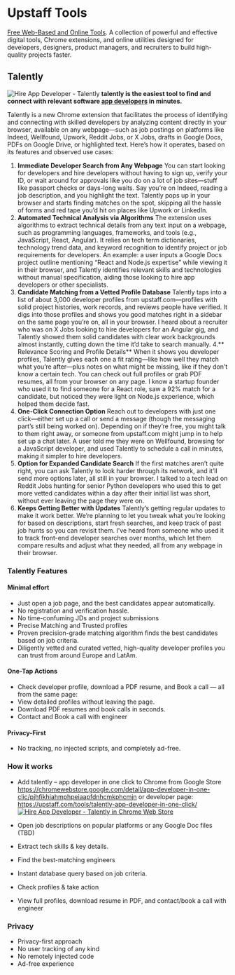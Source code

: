 # Upstaff Tools
[Free Web-Based and Online Tools](https://upstaff.com/tools/).
A collection of powerful and effective digital tools, Chrome extensions, and online utilities designed for developers, designers, product managers, and recruiters to build high-quality projects faster.

## Talently
![Hire App Developer - Talently](https://upstaff.com/wp-content/uploads/2025/02/Screenshot_03_1280x800-1.jpeg.webp)
**talently is the easiest tool to find and connect with relevant software [app developers](https://upstaff.com/tools/talently-app-developer-in-one-click/) in minutes.**

Talently is a new Chrome extension that facilitates the process of identifying and connecting with skilled developers by analyzing content directly in your browser, available on any webpage—such as job postings on platforms like Indeed, Wellfound, Upwork, Reddit Jobs, or X Jobs, drafts in Google Docs, PDFs on Google Drive, or highlighted text. Here’s how it operates, based on its features and observed use cases:
1. **Immediate Developer Search from Any Webpage**
You can start looking for developers and hire developers without having to sign up, verify your ID, or wait around for approvals like you do on a lot of job sites—stuff like passport checks or days-long waits. Say you’re on Indeed, reading a job description, and you highlight the text. Talently pops up in your browser and starts finding matches on the spot, skipping all the hassle of forms and red tape you’d hit on places like Upwork or LinkedIn.
2. **Automated Technical Analysis via Algorithms**
The extension uses algorithms to extract technical details from any text input on a webpage, such as programming languages, frameworks, and tools (e.g., JavaScript, React, Angular). It relies on tech term dictionaries, technology trend data, and keyword recognition to identify project or job requirements for developers. An example: a user inputs a Google Docs project outline mentioning “React and Node.js expertise” while viewing it in their browser, and Talently identifies relevant skills and technologies without manual specification, aiding those looking to hire app developers or other specialists.
3. **Candidate Matching from a Vetted Profile Database**
Talently taps into a list of about 3,000 developer profiles from upstaff.com—profiles with solid project histories, work records, and reviews people have verified. It digs into those profiles and shows you good matches right in a sidebar on the same page you’re on, all in your browser. I heard about a recruiter who was on X Jobs looking to hire developers for an Angular gig, and Talently showed them solid candidates with clear work backgrounds almost instantly, cutting down the time it’d take to search manually.
4.** Relevance Scoring and Profile Details**
When it shows you developer profiles, Talently gives each one a fit rating—like how well they match what you’re after—plus notes on what might be missing, like if they don’t know a certain tech. You can check out full profiles or grab PDF resumes, all from your browser on any page. I know a startup founder who used it to find someone for a React role, saw a 92% match for a candidate, but noticed they were light on Node.js experience, which helped them decide fast.
5. **One-Click Connection Option**
Reach out to developers with just one click—either set up a call or send a message (though the messaging part’s still being worked on). Depending on if they’re free, you might talk to them right away, or someone from upstaff.com might jump in to help set up a chat later. A user told me they were on Wellfound, browsing for a JavaScript developer, and used Talently to schedule a call in minutes, making it simpler to hire developers.
6. **Option for Expanded Candidate Search**
If the first matches aren’t quite right, you can ask Talently to look harder through its network, and it’ll send more options later, all still in your browser. I talked to a tech lead on Reddit Jobs hunting for senior Python developers who used this to get more vetted candidates within a day after their initial list was short, without ever leaving the page they were on.
7. **Keeps Getting Better with Updates**
Talently’s getting regular updates to make it work better. We’re planning to let you tweak what you’re looking for based on descriptions, start fresh searches, and keep track of past job hunts so you can revisit them. I’ve heard from someone who used it to track front-end developer searches over months, which let them compare results and adjust what they needed, all from any webpage in their browser.

### Talently Features
#### Minimal effort
* Just open a job page, and the best candidates appear automatically. 
* No registration and verification hassle.
* No time-confuming JDs and project submissions
* Precise Matching and Trusted profiles
* Proven precision-grade matching algorithm finds the best candidates based on job criteria.
* Diligently vetted and curated vetted, high-quality developer profiles you can trust from around Europe and LatAm.
#### One-Tap Actions
* Check developer profile, download a PDF resume, and Book a call — all from the same page:
* View detailed profiles without leaving the page.
* Download PDF resumes and book calls in seconds.
* Contact and Book a call with engineer
#### Privacy-First
* No tracking, no injected scripts, and completely ad-free.

### How it works
* Add talently – app developer in one click to Chrome from Google Store https://chromewebstore.google.com/detail/app-developer-in-one-clic/pjhfikhiahmphpeiaapfdnhcmkphcmjn or developer page: https://upstaff.com/tools/talently-app-developer-in-one-click/
[![Hire App Developer - Talently in Chrome Web Store](https://upstaff.com/wp-content/uploads/2025/03/107280622-91a8ea80-6a26-11eb-8d07-77c548b28665.png)](https://chromewebstore.google.com/detail/app-developer-in-one-clic/pjhfikhiahmphpeiaapfdnhcmkphcmjn)

* Open job descriptions on popular platforms or any Google Doc files (TBD)
* Extract tech skills & key details.
* Find the best-matching engineers
* Instant database query based on job criteria.
* Check profiles & take action
* View full profiles, download resume in PDF, and contact/book a call with engineer

### Privacy
* Privacy-first approach
* No user tracking of any kind
* No remotely injected code
* Ad-free experience

